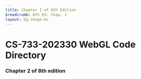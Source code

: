 ```yaml
---
title: Chapter 2 of 8th Edition
breadcrumb: 8th Ed. Chap. 2
layout: bg-image-bc
---
```

<h1>
    CS-733-202330 WebGL Code Directory
</h1>
<h3>
    Chapter 2 of 8th edition
</h3>
